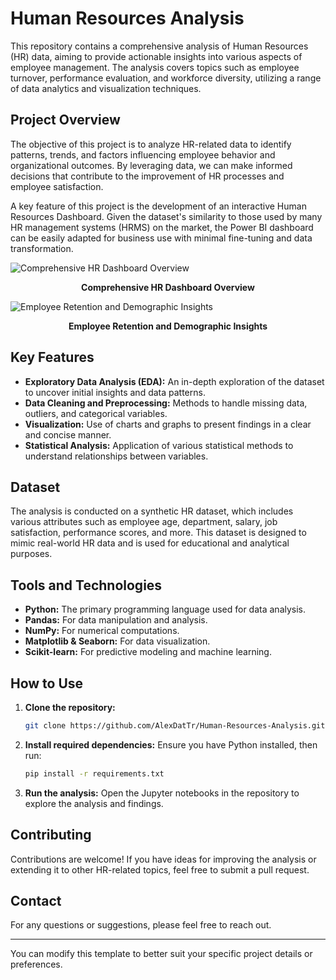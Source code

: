 # Human Resources Analysis

This repository contains a comprehensive analysis of Human Resources (HR) data, aiming to provide actionable insights into various aspects of employee management. The analysis covers topics such as employee turnover, performance evaluation, and workforce diversity, utilizing a range of data analytics and visualization techniques.

## Project Overview

The objective of this project is to analyze HR-related data to identify patterns, trends, and factors influencing employee behavior and organizational outcomes. By leveraging data, we can make informed decisions that contribute to the improvement of HR processes and employee satisfaction.

A key feature of this project is the development of an interactive Human Resources Dashboard. Given the dataset's similarity to those used by many HR management systems (HRMS) on the market, the Power BI dashboard can be easily adapted for business use with minimal fine-tuning and data transformation.

<img src="https://github.com/user-attachments/assets/d1ef4410-bf7a-4b9d-a627-4fcba0d5738c" alt="Comprehensive HR Dashboard Overview" style="display: block; margin-left: auto; margin-right: auto;" />
<p align="center"><b>Comprehensive HR Dashboard Overview</b></p>

<img src="https://github.com/user-attachments/assets/c995a940-95f7-408e-83e4-66d7ad7293aa" alt="Employee Retention and Demographic Insights" style="display: block; margin-left: auto; margin-right: auto;" />
<p align="center"><b>Employee Retention and Demographic Insights</b></p>

## Key Features

- **Exploratory Data Analysis (EDA):** An in-depth exploration of the dataset to uncover initial insights and data patterns.
- **Data Cleaning and Preprocessing:** Methods to handle missing data, outliers, and categorical variables.
- **Visualization:** Use of charts and graphs to present findings in a clear and concise manner.
- **Statistical Analysis:** Application of various statistical methods to understand relationships between variables.
  
## Dataset

The analysis is conducted on a synthetic HR dataset, which includes various attributes such as employee age, department, salary, job satisfaction, performance scores, and more. This dataset is designed to mimic real-world HR data and is used for educational and analytical purposes.

## Tools and Technologies

- **Python:** The primary programming language used for data analysis.
- **Pandas:** For data manipulation and analysis.
- **NumPy:** For numerical computations.
- **Matplotlib & Seaborn:** For data visualization.
- **Scikit-learn:** For predictive modeling and machine learning.

## How to Use

1. **Clone the repository:**
   ```bash
   git clone https://github.com/AlexDatTr/Human-Resources-Analysis.git
   ```
2. **Install required dependencies:**
   Ensure you have Python installed, then run:
   ```bash
   pip install -r requirements.txt
   ```
3. **Run the analysis:**
   Open the Jupyter notebooks in the repository to explore the analysis and findings.

## Contributing

Contributions are welcome! If you have ideas for improving the analysis or extending it to other HR-related topics, feel free to submit a pull request.


## Contact

For any questions or suggestions, please feel free to reach out.

---

You can modify this template to better suit your specific project details or preferences.
